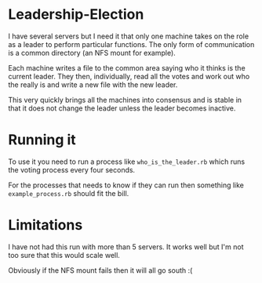 # Leadership-Election
I have several servers but I need it that only one machine takes on the role as a leader to perform particular functions. The only form of communication is a common directory (an NFS mount for example).

Each machine writes a file to the common area saying who it thinks is the current leader. They then, individually, read all the votes and work out who the really is and write a new file with the new leader.

This very quickly brings all the machines into consensus and is stable in that it does not change the leader unless the leader becomes inactive.

# Running it

To use it you need to run a process like `who_is_the_leader.rb` which runs the voting process every four seconds.

For the processes that needs to know if they can run then something like  `example_process.rb` should fit the bill.

# Limitations

I have not had this run with more than 5 servers. It works well but I'm not too sure that this would scale well.

Obviously if the NFS mount fails then it will all go south :(
